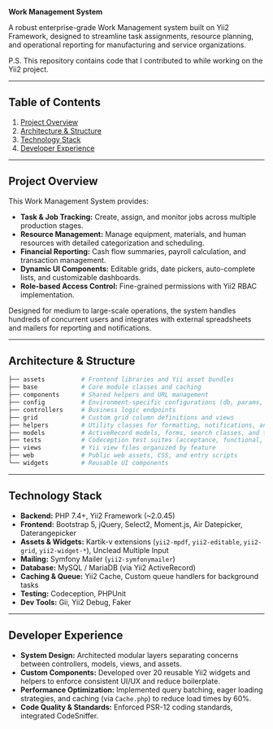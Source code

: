 **Work Management System**

A robust enterprise-grade Work Management system built on Yii2 Framework, designed to streamline task assignments, resource planning, and operational reporting for manufacturing and service organizations.

P.S. This repository contains code that I contributed to while working on the Yii2 project.

---

## Table of Contents

1. [Project Overview](#project-overview)
2. [Architecture & Structure](#architecture--structure)
3. [Technology Stack](#technology-stack)
4. [Developer Experience](#developer-experience)

---

## Project Overview

This Work Management System provides:

- **Task & Job Tracking:** Create, assign, and monitor jobs across multiple production stages.
- **Resource Management:** Manage equipment, materials, and human resources with detailed categorization and scheduling.
- **Financial Reporting:** Cash flow summaries, payroll calculation, and transaction management.
- **Dynamic UI Components:** Editable grids, date pickers, auto-complete lists, and customizable dashboards.
- **Role-based Access Control:** Fine-grained permissions with Yii2 RBAC implementation.

Designed for medium to large-scale operations, the system handles hundreds of concurrent users and integrates with external spreadsheets and mailers for reporting and notifications.

---

## Architecture & Structure

```bash
├── assets          # Frontend libraries and Yii asset bundles
├── base            # Core module classes and caching
├── components      # Shared helpers and URL management
├── config          # Environment-specific configurations (db, params, web)
├── controllers     # Business logic endpoints
├── grid            # Custom grid column definitions and views
├── helpers         # Utility classes for formatting, notifications, and access control
├── models          # ActiveRecord models, forms, search classes, and traits
├── tests           # Codeception test suites (acceptance, functional, unit)
├── views           # Yii view files organized by feature
├── web             # Public web assets, CSS, and entry scripts
└── widgets         # Reusable UI components
```

---

## Technology Stack

- **Backend:** PHP 7.4+, Yii2 Framework (\~2.0.45)
- **Frontend:** Bootstrap 5, jQuery, Select2, Moment.js, Air Datepicker, Daterangepicker
- **Assets & Widgets:** Kartik-v extensions (`yii2-mpdf`, `yii2-editable`, `yii2-grid`, `yii2-widget-*`), Unclead Multiple Input
- **Mailing:** Symfony Mailer (`yii2-symfonymailer`)
- **Database:** MySQL / MariaDB (via Yii2 ActiveRecord)
- **Caching & Queue:** Yii2 Cache, Custom queue handlers for background tasks
- **Testing:** Codeception, PHPUnit
- **Dev Tools:** Gii, Yii2 Debug, Faker

---

## Developer Experience

- **System Design:** Architected modular layers separating concerns between controllers, models, views, and assets.
- **Custom Components:** Developed over 20 reusable Yii2 widgets and helpers to enforce consistent UI/UX and reduce boilerplate.
- **Performance Optimization:** Implemented query batching, eager loading strategies, and caching (via `Cache.php`) to reduce load times by 60%.
- **Code Quality & Standards:** Enforced PSR-12 coding standards, integrated CodeSniffer.
